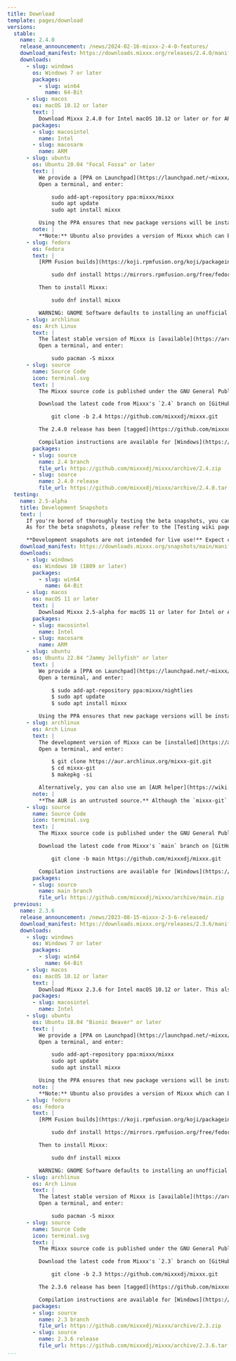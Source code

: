 ```yaml
---
title: Download
template: pages/download
versions:
  stable:
    name: 2.4.0
    release_announcement: /news/2024-02-16-mixxx-2-4-0-features/
    download_manifest: https://downloads.mixxx.org/releases/2.4.0/manifest.json
    downloads:
      - slug: windows
        os: Windows 7 or later
        packages:
          - slug: win64
            name: 64-Bit
      - slug: macos
        os: macOS 10.12 or later
        text: |
          Download Mixxx 2.4.0 for Intel macOS 10.12 or later or for ARM macOS 11.0 or later (Apple Silicon M1/M2/M3). You can check which version you need by clicking the Apple logo in the menu bar, then "About this Mac". If the window displays an "Apple M..." chip, download the ARM build, otherwise you need the Intel build.
        packages:
        - slug: macosintel
          name: Intel
        - slug: macosarm
          name: ARM
      - slug: ubuntu
        os: Ubuntu 20.04 "Focal Fossa" or later
        text: |
          We provide a [PPA on Launchpad](https://launchpad.net/~mixxx/+archive/mixxx) to make installing install the latest stable version of Mixxx as easy as possible.
          Open a terminal, and enter:

              sudo add-apt-repository ppa:mixxx/mixxx
              sudo apt update
              sudo apt install mixxx

          Using the PPA ensures that new package versions will be installed automatically with `apt`. Otherwise, you can [download individual packages](https://launchpad.net/~mixxx/+archive/ubuntu/mixxx/+packages) and install them manually.
        note: |
          **Note:** Ubuntu also provides a version of Mixxx which can be installed directly from the Ubuntu Software Centre. This version is usually woefully out of date; therefore using the PPA is advised.
      - slug: fedora
        os: Fedora
        text: |
          [RPM Fusion builds](https://koji.rpmfusion.org/koji/packageinfo?packageID=148) are maintained by the Mixxx development team. We support the next, the current, and selected previous Fedora release(s) if possible. If you do not have the RPM Fusion repository installed already, before installing Mixxx, run:

              sudo dnf install https://mirrors.rpmfusion.org/free/fedora/rpmfusion-free-release-$(rpm -E %fedora).noarch.rpm

          Then to install Mixxx:

              sudo dnf install mixxx

          WARNING: GNOME Software defaults to installing an unofficial package from Flathub which does not work with PipeWire yet. This setup is not supported by the Mixxx development team. Install with `dnf` instead.
      - slug: archlinux
        os: Arch Linux
        text: |
          The latest stable version of Mixxx is [available](https://archlinux.org/packages/extra/x86_64/mixxx/) in the extra repository and can be installed using `pacman`.
          Open a terminal, and enter:

              sudo pacman -S mixxx
      - slug: source
        name: Source Code
        icon: terminal.svg
        text: |
          The Mixxx source code is published under the GNU General Public License (GPL) v2 or later. Please check the `LICENSE` file in our source tree for complete licensing information.

          Download the latest code from Mixxx's `2.4` branch on [GitHub](https://github.com/mixxxdj/mixxx/tree/2.4) by opening a terminal and running:

              git clone -b 2.4 https://github.com/mixxxdj/mixxx.git

          The 2.4.0 release has been [tagged](https://github.com/mixxxdj/mixxx/releases/tag/2.4.0) with `2.4.0`.

          Compilation instructions are available for [Windows](https://github.com/mixxxdj/mixxx/wiki/Compiling-On-Windows), [macOS](https://github.com/mixxxdj/mixxx/wiki/Compiling-On-Os-X), and [Linux](https://github.com/mixxxdj/mixxx/wiki/Compiling-On-Linux).
        packages:
        - slug: source
          name: 2.4 branch
          file_url: https://github.com/mixxxdj/mixxx/archive/2.4.zip
        - slug: source
          name: 2.4.0 release
          file_url: https://github.com/mixxxdj/mixxx/archive/2.4.0.tar.gz
  testing:
    name: 2.5-alpha
    title: Development Snapshots
    text: |
      If you're bored of thoroughly testing the beta snapshots, you can also test the current development snapshot to get a glimpse at the even newer features.
      As for the beta snapshots, please refer to the [Testing wiki page](https://github.com/mixxxdj/mixxx/wiki/Testing) for where to find the latest builds and instructions how to test pull requests before they even reach this alpha.

      **Development snapshots are not intended for live use!** Expect crashes and make sure to back up your Mixxx settings and library before upgrading as explained in the Testing wiki page.
    download_manifest: https://downloads.mixxx.org/snapshots/main/manifest.json
    downloads:
      - slug: windows
        os: Windows 10 (1809 or later)
        packages:
          - slug: win64
            name: 64-Bit
      - slug: macos
        os: macOS 11 or later
        text: |
          Download Mixxx 2.5-alpha for macOS 11 or later for Intel or ARM (Apple Silicon M1/M2/M3). You can check which version you need by clicking the Apple logo in the menu bar, then "About this Mac". If the window displays an "Apple M..." chip, download the ARM build, otherwise you need the Intel build.
        packages:
        - slug: macosintel
          name: Intel
        - slug: macosarm
          name: ARM
      - slug: ubuntu
        os: Ubuntu 22.04 "Jammy Jellyfish" or later
        text: |
          We provide a [PPA on Launchpad](https://launchpad.net/~mixxx/+archive/ubuntu/nightlies) to make installing the latest development snapshot of Mixxx as easy as possible.
          Open a terminal, and enter:

              $ sudo add-apt-repository ppa:mixxx/nightlies
              $ sudo apt update
              $ sudo apt install mixxx

          Using the PPA ensures that new package versions will be installed automatically with `apt`. Otherwise, you can [download individual packages](https://launchpad.net/~mixxx/+archive/ubuntu/nightlies/+packages) and install them manually.
      - slug: archlinux
        os: Arch Linux
        text: |
          The development version of Mixxx can be [installed](https://aur.archlinux.org/packages/mixxx-git/) from the Arch User Repository (AUR).
          Open a terminal, and enter:

              $ git clone https://aur.archlinux.org/mixxx-git.git
              $ cd mixxx-git
              $ makepkg -si

          Alternatively, you can also use an [AUR helper](https://wiki.archlinux.org/index.php/AUR_helpers) to make the installation more straightforward.
        note: |
          **The AUR is an untrusted source.** Although the `mixxx-git` package is maintained by the Mixxx development team, you should always read the `PKGBUILD` of each AUR package you install to make sure it doesn't contain malicious code.
      - slug: source
        name: Source Code
        icon: terminal.svg
        text: |
          The Mixxx source code is published under the GNU General Public License (GPL) v2 or later. Please check the `LICENSE` file in our source tree for complete licensing information.

          Download the latest code from Mixxx's `main` branch on [GitHub](https://github.com/mixxxdj/mixxx/tree/main) by opening a terminal and running:

              git clone -b main https://github.com/mixxxdj/mixxx.git

          Compilation instructions are available for [Windows](https://github.com/mixxxdj/mixxx/wiki/Compiling-On-Windows), [macOS](https://github.com/mixxxdj/mixxx/wiki/Compiling-On-Os-X), and [Linux](https://github.com/mixxxdj/mixxx/wiki/Compiling-On-Linux).
        packages:
        - slug: source
          name: main branch
          file_url: https://github.com/mixxxdj/mixxx/archive/main.zip
  previous:
    name: 2.3.6
    release_announcement: /news/2023-08-15-mixxx-2-3-6-released/
    download_manifest: https://downloads.mixxx.org/releases/2.3.6/manifest.json
    downloads:
      - slug: windows
        os: Windows 7 or later
        packages:
          - slug: win64
            name: 64-Bit
      - slug: macos
        os: macOS 10.12 or later
        text: |
          Download Mixxx 2.3.6 for Intel macOS 10.12 or later. This also runs with Rosetta 2 on ARM macOS (Apple Silicon).
        packages:
        - slug: macosintel
          name: Intel
      - slug: ubuntu
        os: Ubuntu 18.04 "Bionic Beaver" or later
        text: |
          We provide a [PPA on Launchpad](https://launchpad.net/~mixxx/+archive/mixxx) to make installing install the latest stable version of Mixxx as easy as possible.
          Open a terminal, and enter:

              sudo add-apt-repository ppa:mixxx/mixxx
              sudo apt update
              sudo apt install mixxx

          Using the PPA ensures that new package versions will be installed automatically with `apt`. Otherwise, you can [download individual packages](https://launchpad.net/~mixxx/+archive/ubuntu/mixxx/+packages) and install them manually.
        note: |
          **Note:** Ubuntu also provides a version of Mixxx which can be installed directly from the Ubuntu Software Centre. This version is usually woefully out of date; therefore using the PPA is advised.
      - slug: fedora
        os: Fedora
        text: |
          [RPM Fusion builds](https://koji.rpmfusion.org/koji/packageinfo?packageID=148) are maintained by the Mixxx development team. We support the next, the current, and selected previous Fedora release(s) if possible. If you do not have the RPM Fusion repository installed already, before installing Mixxx, run:

              sudo dnf install https://mirrors.rpmfusion.org/free/fedora/rpmfusion-free-release-$(rpm -E %fedora).noarch.rpm

          Then to install Mixxx:

              sudo dnf install mixxx

          WARNING: GNOME Software defaults to installing an unofficial package from Flathub which does not work with PipeWire yet. This setup is not supported by the Mixxx development team. Install with `dnf` instead.
      - slug: archlinux
        os: Arch Linux
        text: |
          The latest stable version of Mixxx is [available](https://archlinux.org/packages/extra/x86_64/mixxx/) in the extra repository and can be installed using `pacman`.
          Open a terminal, and enter:

              sudo pacman -S mixxx
      - slug: source
        name: Source Code
        icon: terminal.svg
        text: |
          The Mixxx source code is published under the GNU General Public License (GPL) v2 or later. Please check the `LICENSE` file in our source tree for complete licensing information.

          Download the latest code from Mixxx's `2.3` branch on [GitHub](https://github.com/mixxxdj/mixxx/tree/2.3) by opening a terminal and running:

              git clone -b 2.3 https://github.com/mixxxdj/mixxx.git

          The 2.3.6 release has been [tagged](https://github.com/mixxxdj/mixxx/releases/tag/2.3.6) with `2.3.6`.

          Compilation instructions are available for [Windows](https://github.com/mixxxdj/mixxx/wiki/Compiling-On-Windows), [macOS](https://github.com/mixxxdj/mixxx/wiki/Compiling-On-Os-X), and [Linux](https://github.com/mixxxdj/mixxx/wiki/Compiling-On-Linux).
        packages:
        - slug: source
          name: 2.3 branch
          file_url: https://github.com/mixxxdj/mixxx/archive/2.3.zip
        - slug: source
          name: 2.3.6 release
          file_url: https://github.com/mixxxdj/mixxx/archive/2.3.6.tar.gz
...
```

